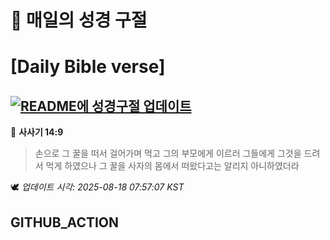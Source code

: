 # 🙏 매일의 성경 구절
# [Daily Bible verse]
## [![README에 성경구절 업데이트](https://github.com/DONGSUKA/first_test/actions/workflows/update-readme-bible.yml/badge.svg)](https://github.com/DONGSUKA/first_test/actions/workflows/update-readme-bible.yml)
<!-- START_BIBLE_VERSE -->
📖 **사사기 14:9**
> 손으로 그 꿀을 떠서 걸어가며 먹고 그의 부모에게 이르러 그들에게 그것을 드려서 먹게 하였으나 그 꿀을 사자의 몸에서 떠왔다고는 알리지 아니하였더라

🕊️ _업데이트 시각: 2025-08-18 07:57:07 KST_
  <!-- END_BIBLE_VERSE -->
## GITHUB_ACTION
